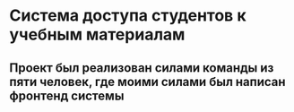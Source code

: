 <h1>Система доступа студентов к учебным материалам</h1>
<h2>Проект был реализован силами команды из пяти человек, где моими силами был написан фронтенд системы</h2>
